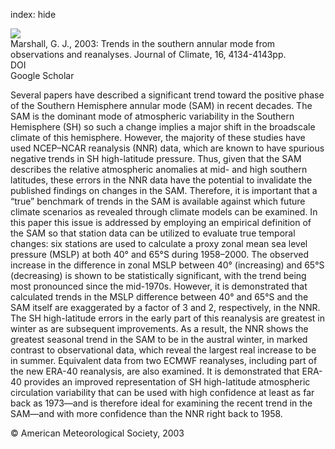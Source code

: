 index: hide

<div class="Citation">
    <div class="Citation-thumb CitationThumb-linked"  data-href="https://doi.org/10.1175/1520-0442(2003)016<4134:titsam>2.0.co;2">
      <img src="https://static.claimspace.cloud/climate-study-static/refs/thumbs/10/Marshall_2003-thumb.png" />
    </div>

  <div class="Citation-body">
    <div class="Citation-text">Marshall, G. J., 2003: Trends in the southern annular mode from observations and reanalyses. <span class="Article-journal">Journal of Climate, </span><span class="Article-volume">16, </span>4134-4143pp.</div>
    <div class="Citation-links">
      <div class="CitationLink" data-href="https://doi.org/10.1175/1520-0442(2003)016<4134:titsam>2.0.co;2">
        <div class="CitationLink-icon CitationLink-Doi"></div>
        <div class="CitationLink-text">DOI</div>
      </div>
      <div class="CitationLink" data-href="https://scholar.google.com/scholar?q=10.1175/1520-0442(2003)016<4134:titsam>2.0.co;2">
        <div class="CitationLink-icon CitationLink-Scholar"></div>
        <div class="CitationLink-text">Google Scholar</div>
      </div>
    </div>
  </div>
</div>

Several papers have described a significant trend toward the positive phase of the Southern Hemisphere annular mode (SAM) in recent decades. The SAM is the dominant mode of atmospheric variability in the Southern Hemisphere (SH) so such a change implies a major shift in the broadscale climate of this hemisphere. However, the majority of these studies have used NCEP–NCAR reanalysis (NNR) data, which are known to have spurious negative trends in SH high-latitude pressure. Thus, given that the SAM describes the relative atmospheric anomalies at mid- and high southern latitudes, these errors in the NNR data have the potential to invalidate the published findings on changes in the SAM. Therefore, it is important that a “true” benchmark of trends in the SAM is available against which future climate scenarios as revealed through climate models can be examined. In this paper this issue is addressed by employing an empirical definition of the SAM so that station data can be utilized to evaluate true temporal changes: six stations are used to calculate a proxy zonal mean sea level pressure (MSLP) at both 40° and 65°S during 1958–2000. The observed increase in the difference in zonal MSLP between 40° (increasing) and 65°S (decreasing) is shown to be statistically significant, with the trend being most pronounced since the mid-1970s. However, it is demonstrated that calculated trends in the MSLP difference between 40° and 65°S and the SAM itself are exaggerated by a factor of 3 and 2, respectively, in the NNR. The SH high-latitude errors in the early part of this reanalysis are greatest in winter as are subsequent improvements. As a result, the NNR shows the greatest seasonal trend in the SAM to be in the austral winter, in marked contrast to observational data, which reveal the largest real increase to be in summer. Equivalent data from two ECMWF reanalyses, including part of the new ERA-40 reanalysis, are also examined. It is demonstrated that ERA-40 provides an improved representation of SH high-latitude atmospheric circulation variability that can be used with high confidence at least as far back as 1973—and is therefore ideal for examining the recent trend in the SAM—and with more confidence than the NNR right back to 1958.

<div class="Citation-copy">
&copy; American Meteorological Society, 2003
</div>